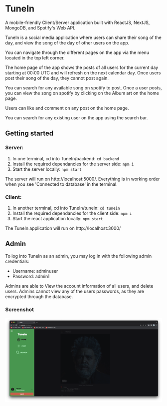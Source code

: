 # TuneIn
A mobile-friendly Client/Server application built with ReactJS, NextJS, MongoDB, and Spotify's Web API.

TuneIn is a social media application where users can share their song of the day, and view the song of the day of other users on the app.

You can navigate through the different pages on the app via the menu located in the top left corner.

The home page of the app shows the posts of all users for the current day starting at 00:00 UTC and will refresh on the next calendar day. Once users post their song of the day, they cannot post again.

You can search for any available song on spotify to post. Once a user posts, you can view the song on spotify by clicking on the Album art on the home page.

Users can like and comment on any post on the home page.

You can search for any existing user on the app using the search bar.

## Getting started

### Server:
1. In one terminal, cd into TuneIn/backend: `cd backend`
2. Install the required dependancies for the server side: `npm i`
3. Start the server locally: `npm start`

The server will run on http://localhost:5000/. Everything is in working order when you see 'Connected to database' in the terminal.

### Client:
1. In another terminal, cd into TuneIn/tunein: `cd tunein`
2. Install the required dependancies for the client side: `npm i`
3. Start the react application locally: `npm start`

The TuneIn application will run on http://localhost:3000/

## Admin
To log into TuneIn as an admin, you may log in with the following admin credentials:

- Username: adminuser
- Password: admin1

Admins are able to View the account information of all users, and delete users.
Admins cannot view any of the users passwords, as they are encrypted through the database.

### Screenshot
![Screenshot](tunein/src/images/screenshot.png)
